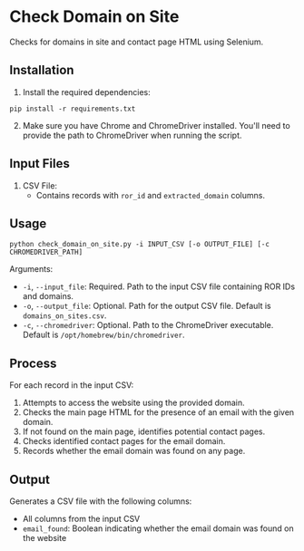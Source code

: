 # Check Domain on Site

Checks for domains in site and contact page HTML using Selenium.

## Installation

1. Install the required dependencies:

```
pip install -r requirements.txt
```

2. Make sure you have Chrome and ChromeDriver installed. You'll need to provide the path to ChromeDriver when running the script.

## Input Files

1. CSV File:
   - Contains records with `ror_id` and `extracted_domain` columns.

## Usage

```
python check_domain_on_site.py -i INPUT_CSV [-o OUTPUT_FILE] [-c CHROMEDRIVER_PATH]
```

Arguments:
- `-i`, `--input_file`: Required. Path to the input CSV file containing ROR IDs and domains.
- `-o`, `--output_file`: Optional. Path for the output CSV file. Default is `domains_on_sites.csv`.
- `-c`, `--chromedriver`: Optional. Path to the ChromeDriver executable. Default is `/opt/homebrew/bin/chromedriver`.

## Process

For each record in the input CSV:
1. Attempts to access the website using the provided domain.
2. Checks the main page HTML for the presence of an email with the given domain.
3. If not found on the main page, identifies potential contact pages.
4. Checks identified contact pages for the email domain.
5. Records whether the email domain was found on any page.

## Output

Generates a CSV file with the following columns:
- All columns from the input CSV
- `email_found`: Boolean indicating whether the email domain was found on the website
